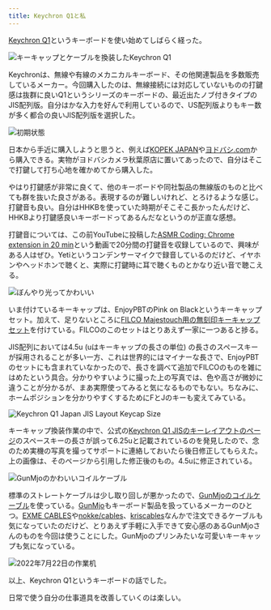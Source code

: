 ```yaml
---
title: Keychron Q1と私
---
```

[Keychron Q1](https://www.keychron.com/products/keychron-q1-qmk-custom-mechanical-keyboard-japan-jis-layout)というキーボードを使い始めてしばらく経った。

![](https://lh3.googleusercontent.com/docs/ADP-6oGBHSn_LRWgh6dShLAA_xfCFi3m-Bx_PT_E-pZg4RrrS2kgVSPIoV2pwuDaHL8tZpz8xE4B6Lo1n7EQAmjc4DtDt_S2-OPDy1hek6WOl4Y-Bc1uOhN2deXYYwqqBTswzJgYuqn544DrDdpoQWkvpWvR8Qat3xmAYC3dVRouKzwccHdrYxKCgTIxyEAx91TGhGZqy3M6abMVXcgHs6_8gWWhP9_wg4dFaM5LBA_K1XZuyodaj0k_6tctQ6u4hKMnjYyf82RWXOfoBYruM1HwPhHJaHatAUw_iEJc-eXQX1OmHF2Yd2w59k_CIGu8IRybHs54Nt-AHxADJPs45fNkM_V6x-7rl2FelzTLOibF8I3Sy7l_aSslw8aDdC11im3LfaFbwdbcOGbSPdy3crK6XumdDRIaQ7PEbxXarYGAcHnpo6qHMmIoKq0IMOIP8mFemCQreCVqT4ENCArizow-MCXI_4ViWUzhPGn2Uct6h5pd3RJtfwgPwBliuyuWxyojRI_pGX2hLyr-ORKpFeV3-DoC2B5Ltda5gGbR97gy39HLrfifEjfXa2qQ4CZQOhR9fL2w1KuP5oYfTELGa5SARfr7yGCqE9GSvUsFyA0EsB_NjBLI-ivgC6omKIeBEqW5QFaryzVdSij6drR7gsxmlDzw0Qlf0s5Q-J9Fp_arF4jyzhcsbNmMKCFgIGsNHcOmmFHNViLNfnyUomJIBC8znJpUsinNXJCBL3vzrv-Dx5ubVyfBhQIfmMFbSXdnGjA-cepf4uKFmhmmS2n9v90-4dVGg0CckSy-yJHhZ2I7YgdN7Gy4vwTH4FYEst0RomTfR8j27yIb_7-6si7QFw7nrN8M7KC88HkA2KL2CAeEA14_yLN-c_LxHwrsTILwN40KZyp-WmHB1fDTr0CqNU9tGz20342o38xhTv7gbv0bzrPkdOtHXjK1DlmC8wuz1rQl62J2JpHB1v4K_B64tNYnT4Agy6ohzDX6v-T3Tb8KazL5xzDQulkNxRuPqYsJbhcOajocws-29tXCgOXsdz4v-BapCxazKZNUKyRh0YNQi08_WQds_GGL7ASEpcAydkcPI8MCsfbPSYp2LAtW0q8iOumW6e6O2A2GRAzMztP05DA4Tvke1ztQs4Pi2JsO8RqcbFI6NCWPBIY9s2DeHUnAjnGbz6AJ_m8_vOwyes9iE6cWRSWsNmR34EtHRrOZcJaI_uGj6Q77XjPCjlTEY4EsCtXvwJ41iXOQcjbXWd3wKhq-1sD7qQ "キーキャップとケーブルを換装したKeychron Q1")

Keychronは、無線や有線のメカニカルキーボード、その他関連製品を多数販売しているメーカー。今回購入したのは、無線接続には対応していないものの打鍵感は抜群に良いQ1というシリーズのキーボードの、最近出たノブ付きタイプのJIS配列版。自分はかな入力を好んで利用しているので、US配列版よりもキー数が多く都合の良いJIS配列版を選択した。

![](https://lh3.googleusercontent.com/docs/ADP-6oEgPS_VQTXEp6IMyQ26KV6SSC34rHSc7oQdg2GO8t47NdXOUkYvkrHkuHOEM0wKRLdch9GLxphetqeMTtppjym6LwqWc_XYDLMRpbcmgNgZ0gI54GqVROErC5p0sQMSGn0ynBvFDgjkKPKnAQ42u8s05sFwBEpEA5RpFslk2-4kwbN3Gt1_vscjMxTQnd4F4R6YdM2Atu1X-YgW4CR1tnrWTDikuWadLel417maKKhJb6RTFeiijEkGzmcvQGjwKPFLx50q_FyXoDUPaC5BpFGiMsz6yGcaERHPVH74iJ8jGRMsfXhdR9ya74uPrv4Bi5jK49XWD1QvfGmLpLgLBZ8XfpqdddegwdDFohLChyKsqc8EZeHuEpoQmLJg2Bfk2-EbaIz0hAsgRG0a7ZmAsUkU-6yn6AL56SeyIRJznqEaiHU3JH6KtCuR1FkHvsq1nIW2mYrLEbfo0OeyBN2ZpnvEBwIx4_8oXMSf9Jm4TX_77v0b09oY8aLGkpnEDXNzIpr0ZXc052JmKQcjGmc8DU3rdL-9ourAe-rngidC-1ZXY-Gtpo8XA-n6OQJFujX0U7xaQwIcfTIusNw-qDFOiJRWn3HGoYoHqaWKHZBmKq-Ta1wlKvO_tVEV36_PyL7vICneZvujjDCSc80yojOIX4pZIGGj9PwrnrpvFgluSmujCej28F9G9iw35EdMvocMHtfc_FyqOncQ-pXdg3MBnSW2HyIsPqbI7wLq_P8zM8GL4Alj0raR5tqZmTZF_Zvr9eFbfPPo1Mg28cH4t3UL6Uo1Xbkqiow1vyLRrjXAsbK2t3RBNT8Gtr1Pm-Bz-VKGf82cHWAsj8hp8jfGH_t52k40657U2uRJUGdmA3kSrFuVxzxZNS5wOL-_cbn7qajhmbzYLhizrz7Fu1XySdjE-_v3JA8461PgoMod-ddbvsM1OPUsoJBB6p4Rpb9G5ilQta1uxngqOXzEGKUGTPt0SMlcKyGOebKLzY44BpWmSdA29Hos0nKQI2xFp10vubDMv8w8NrdfoOhEp9zPAfKGBT3e79zE_TMjLTWxVEbdfk0iH_qdGGgtAMMTS_xSxM0oPQVxqH04WOyKRF4TP6YEM_JCAhORFA1fZM_MTk95NKiAEdvfvYyIbCwjFnrlNZo4xeonxjlO_gExiE6FRYBxbmP1iwHLqN8ycwFmg4CWCXotc08txlqF7VyKVO8lalS5uJhT1HDiXFKO185otGhg6qvhjccprxOf1l42cf_VOOCOJY1wFA "初期状態")

日本から手近に購入しようと思うと、例えば[KOPEK JAPAN](https://superkopek.jp/products/keychron-q1knob-us?variant=42638615904496)や[ヨドバシ.com](https://www.yodobashi.com/product/100000001007077436/)から購入できる。実物がヨドバシカメラ秋葉原店に置いてあったので、自分はそこで打鍵して打ち心地を確かめてから購入した。

やはり打鍵感が非常に良くて、他のキーボードや同社製品の無線版のものと比べても群を抜いた良さがある。表現するのが難しいけれど、とろけるような感じ。打鍵音も良い。自分はHHKBを使っていた時期がそこそこ長かったんだけど、HHKBより打鍵感良いキーボードってあるんだなというのが正直な感想。

打鍵音については、この前YouTubeに投稿した[ASMR Coding: Chrome extension in 20 min](https://www.youtube.com/watch?v=B5wdRcv-zQA&t=531s)という動画で20分間の打鍵音を収録しているので、興味がある人はぜひ。Yetiというコンデンサーマイクで録音しているのだけど、イヤホンやヘッドホンで聴くと、実際に打鍵時に耳で聴くものとかなり近い音で聴こえる。

![](https://lh3.googleusercontent.com/docs/ADP-6oEKAA_eSPCqH9i4CZ1AUhY0WK9kWkPuo61XJkOOjOeRwcDRibsgsE-7fILFrcA1PEAzZTEPbKwf9T72KqjgxbLQesYwjwubQHpKuJSnjAEszEmjb4Hz7KYMiF0yDEbhX4CdtBFb_3vmQM5g3Kl6b-tYr01ps3Qfx12vtfR2cgZ-nhugUFbK4jr4P1sEcWVnqfqdAvBnZtmYCgMVul4B178VLY3yXvfeoRVjPMHnAQLXdTWrWPG5P4Q1mEU22k2HK54p5OBjnqkV7d2g6vHzqcGyIqAcglN4QPkmq17AAJdAdnt89EoRY-OY80O-RCUIhT-LVE8eeG_cnagpG2c6Znil1MunCRDLh7bLncOSRyr3RU8ib-vtK6E7dl79PTuRuJBOYegTlpcpYpJCu70LKod-g7KpYdUsTr-aT5-Xr-Q0w81foL3uTRMovB13Q_Z3J2YW2qKNI6ZgsvXCdYQP6clyEulBz-0og5XhKGMGhzMDM8nFIrJQTLqFln2g8bCxXjtNKU8OJyub7XPL3KUhH-kAHgi4MmpOwm2lzDxwFkiU8cxVLHPcT5VeiiCMsx77vIR0vP5VrScf9BcAcLkqoBmOLg-8m1uXYncfHPIWf0QvwZr060tdA0YV1tWjv3jAiQu2kHRmYd6COsSItqKaqy11r3e_LcmAW_EC6nq_JlEppNrA8ucsobG64cCy8MoHwkT8CWGRqTb2AQn1wFN0BukS8x-eZILfNQm8P1DF2-41Hw5RWcfz7YZPWknsn75rJYixXkjNOG1eapVoTQjzyNmNBEsPZZhWWzZWHC17QoIP8uhYTla62I-mX-_PpjDIx4s74yFZqELPPO0pps8MqQCF-cZoxSd-LbkHumP0aJ-uKnw5QBBNo5-cSn0DCHWG2GrW6vH1ocl2BADnp0DoS79TNtH2XT9oNNWczYafvq-DpMm_JqTHnNefE79_hosGErP906c68hav1tYkFV4r8KD5zL5GPUuBbwZgJ5GR3HktNdLZBj4UMlrtvfyJnt4IQui5dLEXINUnagnNxUlqeuLc-n_nyoT5Pt4G7rfo6DF2AIw1liyk8mc-PsAUoqWxWTYfXTcnqZPq-zv4nHS7yEtI7vOGQIv7BfHrghyezPGtJfB7l5wgqOZ0vSUjcFOsiyU_hGUt2qlWBHmhKB93AqcofmcrudC-c2YV3tpMn6drUCPeKw-UGvhuZPbIDg9k63SrNrq_R-KyY3ISk-81GgypkINSNQONm8vDaa5bQOx2lJe6lw "ぼんやり光ってかわいい")

いま付けているキーキャップは、EnjoyPBTのPink on Blackというキーキャップセット。加えて、足りないところに[FILCO Majestouch用の無刻印キーキャップセット](https://www.amazon.co.jp/dp/B00R1BZ60K)を付けている。FILCOのこのセットはとりあえず一家に一つあると捗る。

JIS配列においては4.5u (uはキーキャップの長さの単位) の長さのスペースキーが採用されることが多い一方、これは世界的にはマイナーな長さで、EnjoyPBTのセットにも含まれていなかったので、長さを調べて追加でFILCOのものを雑にはめたという具合。分かりやすいように撮った上の写真では、色や高さが微妙に違うことが分かるが、まあ実際使ってみると気になるものでもない。ちなみに、ホームポジションを分かりやすくするためにFとJのキーも変えてみている。

![](https://lh3.googleusercontent.com/docs/ADP-6oFzVSEPQMQCqDSDSP0zLTEkSwrmTM0yZ7y_kPPUZO0-xC6IrUP73ewp2D-kfP2CeXa9JgxqXOlC6GXPGE93VGBaNKdDBac5fGcRGqaRxGM-8Pc6f8z5dB0hFcxzDGvkJwn_khfI7yukx3LTQtIh41Ei15OiAykaQZv9HR2dEf9tC1ERPqASIJVjumLMPaYOoPHOakVNA_QpVlZrrVsX4SBn5rGw4w3BBsK9B9uKwAhJqT37xKlupxu6lYjix8EvqvtjNjhiN9qM8qOBYdzUhneorJezd0TFbvHeQLpCipCaz74PE7G6XUvS01pK1MqUoCNtCLLN_k3YiDNUdZaX-yOwi9Ve2tTCP6yEHeKRe83Z74njzJ49n2pvimn-SvAMUEv1uWjztW6v7v268wlgKmLYb0kBd1mO3-pT7KAFkupSbS5WNVqm8j1ldcMtLBYUkfatXWc5-YvuP-nX_6MaIZPbDbQeLK_MXcMIhBa7LiKr1-lvkK3r7XZkWa_RjRW0RDLSlqFlyjD8ULAxfygmjJzkq1C0u-G3g7wLFsyU05Ft7_6ogVwIxbDnOz4QNahBZIQBIPjvRkevQh_nj3M34AMZvKNZGwejq6UNP75KntKnTLUe_SNrLDHI74RQ-4WQJqfyoFWlPqOG_kJlnyIIiMgIPCaD94UDSByhKCa7XF1PseXkwcdPN72ucsbtp5n7cNuSWx0NuGUy4XLXg7SrJE7YZ73lTbgYfUd02Q0PGiDRFYQXKQ3Ay3noLbVMI3sSiH6uHUOZElMYoKIYGXnstSMHKala95RAtz-P9xMkloQ08AFEDZ0ZLaY4PuTT7ut0S656b004iwlzKnRE1hjhWZMkD_2PBhQ7EW7R7OM4fteO6CpELWIyaR7jeBaorywmHFjC8KhGiNDNisjDpM8aag4rAq0-BjzA5bI1ugNxko1pOBe6rqGpaMVu8yyq8fTDkeaY3KgRqazeZm78ufPiqptKB4dlqVm59DcGGG7QDf05k-sLPwN90SzoK-4qAeXEEL7ya1YbPngh5Te9WeAbdkxGIKclnPQN1z0Zl9uyjlB1wPV2ntcUy_I8aWRUb0i3puzeECqsKcisJI8ztonMYwJeXGz-IE3B6mAAHKf6cU5GJYfiyXXV7ai_EhwNIs4hq5rJq15GvzLabehSUglXPp-2cdg2gP0LEOpTKH9XjAYl8DhXIsw7X5uv2dl7MvKvdk0TGIgVXRSr7EuY6SZ5jhyHg-6sEgcUUMPSxOFXM2eJL1nE4g "Keychron Q1 Japan JIS Layout Keycap Size")

キーキャップ換装作業の中で、公式の[Keychron Q1 JISのキーレイアウトのページ](https://www.keychron.com/pages/keychron-q1-japan-jis-layout-keycap-size)のスペースキーの長さが誤って6.25uと記載されているのを発見したので、念のため実機の写真を撮ってサポートに連絡しておいたら後日修正してもらえた。上の画像は、そのページから引用した修正後のもの。4.5uに修正されている。

![](https://lh3.googleusercontent.com/docs/ADP-6oEEtgEsVm0whGEoFDx_9ypT5nV-QAZoPKuhCiQXRMtP9ZHnvltMnWvUe4v4oaa6zVxK-xdlXvc4APrQpNpdlOLAizrp38Eh_rHoht4DfoE_ElkDdRcikYEYUXm7LpCAsOmxZoPxnNO6TOlO9QZGg9RFzMHERnb_MKZS9X-UlkpNNHQdKVMRz8jvXdGR22sGbKNqS5IiiKJqGOqT2elT3HVPTnHQDAJiv1zq5-PhPhh8fTnILI9jNNZ6886JPpd9XWK2txBrR7Hh9iyZUrkG4AFmMnuUqGUiNnKkIasdrw8SmVU3BQdH0kBfjJnK99utA2vFTZ-4gFfM9T7pQFhadLZbrsaI98H-V3j3V_F19O3nA53085rLbF_pk8mrdqt2UPZgVGht51NMVL7nf4kLPwD_QooMIxo-ogc9bYmqA4baKskSZLTmDUDmc_2TrkVs0HOlhliyW5u1Kw9x28tiYlqkCtVAK4LIdnI9_M3FdaDiOLOZ-U6Wd431BoKbEan4PPRdkNPMDBfkfoJcpOicRCj1gxapcO-_kmWO-O1vsVErgI4M0lV-6Ov_LuCAHHjPNwgxtRraMsvu372e6gnwzoQA7DInMe25v-if06BTAU1oykMUiYB05t-4bgtr96TU-F__y8U5Lq0SNyj9i4SCOSO0XNaUCguoufaP34b1SSwpU8U2VyFYYV9D6q27Nz0zreEOzEm8HgfTYLDPA8xyGn3AUOKkQIGv-NYSsny15QZJUSjLaHi-4ERNBOsJQ_1759rtrwjs0bkyFBFjeOdbKJevcssg2ifLiO6bFzDV5W84ypipir-ObdUpAiJwVjn8WqrspMrsJMPHRCZormcoJz1UzD_67Ecc-kI7XWLyWyNFZt3xg5Odfw0ddE6_4r91aucaTi2fmEqdLJhLgMQVLsVSZWI_-VIoF0HGazm2ipbIwMN0vN1QgRazDq7B8TvCp6_QxHugBgw4LzlDP9crOg_83udIXxv_Iuzf9onmrZ7G2ZKXw_ypltqHLnB5YlhzLZos1mXkgvvbb7wHDt5hi6n9tjQFctYZI-ZZFPmBGhZ-wn4j7M1h9iuDgfkipIlDwUHvwvOCwqcISo2JZe29DCk9x6vD7xBb27R3W4s9MPOomPNAso4I1cB3z-W_TwqMaAdZ9SmqoISc5u7rVQEhCNsfiOG1hMh9EajlovlXa3XvV6NasUvc75K9HHKfNuyTZX4BJgYuuxjik3H3I8yjgm2ymPzhcDJUBGKZ40ak9CLv0JSGQA "GunMjoのかわいいコイルケーブル")

標準のストレートケーブルは少し取り回しが悪かったので、[GunMjoのコイルケーブル](https://www.amazon.co.jp/dp/B09F5T7LTQ)を使っている。[GunMjo](https://www.gunmjo.com/)もキーボード製品を扱っているメーカーのひとつ。[EXME CABLES](https://exmecables.com/)や[nokke/cables](https://www.nokke-labora.com/)、[kriscables](https://kriscables.com/)なんかで注文できるケーブルも気になっていたのだけど、とりあえず手軽に入手できて安心感のあるGunMjoさんのものを今回は使うことにした。GunMjoのプリンみたいな可愛いキーキャップも気になっている。

![](https://lh3.googleusercontent.com/docs/ADP-6oGIinmDgED-iLI4jMtzDr8jrD4f3H9obWnrzMqE5TAeVh6vM8zQeqiBw3WsNEHrbvonnz7KWlBHT2IuepeoWHSm-ePWUQwDSVcmuWb0aVJaWxdq1Edx-w0DopE_y2JcNd_c-QtqfwG4UX-4bVrRg1UIzetSqH6J-1OaVEpYEFac2YWeXNUrbuvXWjWFEhze_JOBsEjW66aHNd3-xAql7UP-rc-5R8GwxzF08t0tezz6lnwSrct2gcal_dK66VTgQxHyn2-HxqNKRBZS8QJzx1FwARfHX2EbvuNjo6D8zqkPrzQUnS3JF3MfpOxp_a43eEwU7AApx2p94xQ4gxzmcl6ZFa1G4T3lcBNI4MjQu43EUW98xs1j2_-w-VgAT6NosH8PTrj9ToGQEUX7R9de0RdS8v1iBSfcCMJZokj9-3pi9pBB1TfTYCPQUzQ3X7uakn06SPzA3oEeG7snZOTjYb-Hdjq2XQvc2LG-1rmyP5Z3IA_M_opRJnuY4dD9u4QTJ3My_D_LcHxJNrn4VbZ4vu2YU1K89umCX7x-e0mWEgbBod434IC4qGpuTlvkSrJstDzKuueG3BpYpQZeZ7rR0mkDA9eESzfAqrlvWlE8-dD_KkRNQHCX--1f5_dJnH-uMn3Jw2tdvdxiCscGdVJeXl2vOBPNBXi72sJ7a0tYVkdnIR0TNW5cN1e88oB1h8ghmzAZuPte6f-bz7WnL9RW_6lZRDY1OqdE9NAQ2_XRQK_ojYZveTrvYzLdKp91CdHfks7L3hrgcMCpCRNThy7wvkB2sZUZllfEr7dHHP6OlFpfLVYtX_FLosjEwXoRJRYKt5dxfQst7Gq1LT2-aq5cx9Js3L5-DC60I2UowgrSMDAwG6RNZBY_qtMks7SAQeVSZ2XicSfchWA6Ik4pvbc0pUvV6RlE5vEk9lIcNERbmelbCDLeEhsvXaqIrwfOgv5ieTqqNaGgeqyCflWCwJZB6y7KETcKRQ9V1r62CsBCYtSKHqBLwOMQq_LPY7vbuY0wwCcanyni1MJCtoyXB7ND70AI3Yo7gvV_IfmaVMLKH4nhO1qS0TQyf5qJ2pFGLNe-iGSfND4eKpCu2lk5b-b_XIPyFzO1IphHIdXNqMoGrym5MkTmaZQ4-eMJL8o9cbMO26MZ0J1sNY8HBZRfAw5RFiCS2smHkWqtNEYrpAo8JVqP3qLA5eyg5c-222StE33W8uT-RFQFrBX68MiWmLq-e02u4wWSPRhsqPyRD8FAeUPrTB0_Wg "2022年7月22日の作業机")

以上、Keychron Q1というキーボードの話でした。

日常で使う自分の仕事道具を改善していくのは楽しい。
